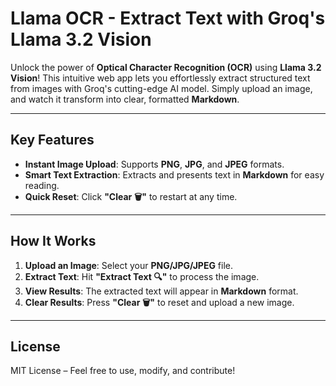 # **Llama OCR - Extract Text with Groq's Llama 3.2 Vision**

Unlock the power of **Optical Character Recognition (OCR)** using **Llama 3.2 Vision**! This intuitive web app lets you effortlessly extract structured text from images with Groq's cutting-edge AI model. Simply upload an image, and watch it transform into clear, formatted **Markdown**.

---

## **Key Features**

- **Instant Image Upload**: Supports **PNG**, **JPG**, and **JPEG** formats.
- **Smart Text Extraction**: Extracts and presents text in **Markdown** for easy reading.
- **Quick Reset**: Click **"Clear 🗑️"** to restart at any time.

---

## **How It Works**

1. **Upload an Image**: Select your **PNG/JPG/JPEG** file.
2. **Extract Text**: Hit **"Extract Text 🔍"** to process the image.
3. **View Results**: The extracted text will appear in **Markdown** format.
4. **Clear Results**: Press **"Clear 🗑️"** to reset and upload a new image.

---

## **License**

MIT License – Feel free to use, modify, and contribute!
